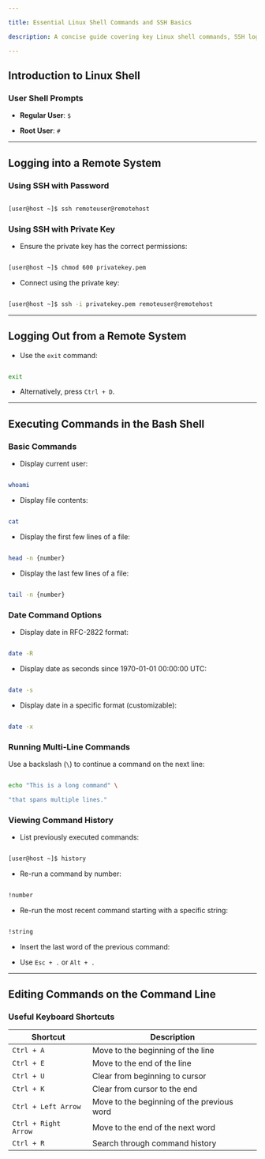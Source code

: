 ```yaml
---

title: Essential Linux Shell Commands and SSH Basics

description: A concise guide covering key Linux shell commands, SSH login methods, private key permissions, and command-line editing shortcuts.

---
```


  

## Introduction to Linux Shell

  

### User Shell Prompts

- **Regular User**: `$`

- **Root User**: `#`

  

---

  

## Logging into a Remote System

  

### Using SSH with Password

```bash

[user@host ~]$ ssh remoteuser@remotehost

```

  

### Using SSH with Private Key

- Ensure the private key has the correct permissions:

```bash

[user@host ~]$ chmod 600 privatekey.pem

```

- Connect using the private key:

```bash

[user@host ~]$ ssh -i privatekey.pem remoteuser@remotehost

```

  

---

  

## Logging Out from a Remote System

- Use the `exit` command:

```bash

exit

```

- Alternatively, press `Ctrl + D`.

  

---

  

## Executing Commands in the Bash Shell

  

### Basic Commands

- Display current user:

```bash

whoami

```

- Display file contents:

```bash

cat

```

- Display the first few lines of a file:

```bash

head -n {number}

```

- Display the last few lines of a file:

```bash

tail -n {number}

```

  

### Date Command Options

- Display date in RFC-2822 format:

```bash

date -R

```

- Display date as seconds since 1970-01-01 00:00:00 UTC:

```bash

date -s

```

- Display date in a specific format (customizable):

```bash

date -x

```

  

### Running Multi-Line Commands

Use a backslash (`\`) to continue a command on the next line:

```bash

echo "This is a long command" \

"that spans multiple lines."

```

  

### Viewing Command History

- List previously executed commands:

```bash

[user@host ~]$ history

```

- Re-run a command by number:

```bash

!number

```

- Re-run the most recent command starting with a specific string:

```bash

!string

```

- Insert the last word of the previous command:

- Use `Esc + .` or `Alt + .`

  

---

  

## Editing Commands on the Command Line

  

### Useful Keyboard Shortcuts

| Shortcut             | Description                          |
| -------------------- | ------------------------------------ |
| `Ctrl + A`           | Move to the beginning of the line    |
| `Ctrl + E`           | Move to the end of the line          |
| `Ctrl + U`           | Clear from beginning to cursor       |
| `Ctrl + K`           | Clear from cursor to the end         |
| `Ctrl + Left Arrow`  | Move to the beginning of the previous word |
| `Ctrl + Right Arrow` | Move to the end of the next word     |
| `Ctrl + R`           | Search through command history      |